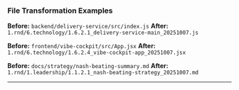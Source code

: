 ### File Transformation Examples

**Before:** `backend/delivery-service/src/index.js`
**After:** `1.rnd/6.technology/1.6.2.1_delivery-service-main_20251007.js`

**Before:** `frontend/vibe-cockpit/src/App.jsx`
**After:** `1.rnd/6.technology/1.6.2.4_vibe-cockpit-app_20251007.jsx`

**Before:** `docs/strategy/nash-beating-summary.md`
**After:** `1.rnd/1.leadership/1.1.2.1_nash-beating-strategy_20251007.md`

---
